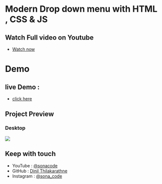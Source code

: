 # Modern Drop down menu with HTML , CSS & JS

## Watch Full video on Youtube 
- [Watch now](https://www.youtube.com/watch?v=YbodZulSYis)

# Demo 
## live Demo :
- [click here](https://dinil-thilakarathne.github.io/Responsive-landingpage-ShapeWorld/)

## Project Preview

### Desktop
![](/project-ss/desktop.png)




## Keep with touch

- YouTube : [@sonacode]("https://www.youtube.com/@sonacode/videos")
- GitHub : [Dinil Thilakarathne]("https://github.com/Dinil-Thilakarathne/")
- Instagram : [@sona_code]("https://www.instagram.com/sona_code/")
